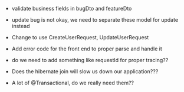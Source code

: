 

- validate business fields in bugDto and featureDto
- update bug is not okay, we need to separate these model for update instead
- Change to use CreateUserRequest, UpdateUserRequest
- Add error code for the front end to proper parse and handle it
- do we need to add something like requestId for proper tracing??

- Does the hibernate join will slow us down our application???
- A lot of @Transactional, do we really need them??